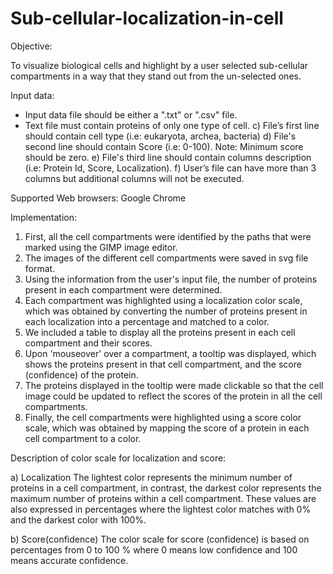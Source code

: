 Sub-cellular-localization-in-cell
==================================================================
Objective:

To visualize biological cells and highlight by a user selected sub-cellular compartments in a way that they stand out from the un-selected ones.

Input data:

- Input data file should be either a ".txt" or ".csv" file.
- Text file must contain proteins of only one type of cell.
c) File’s first line should contain cell type (i.e: eukaryota, archea, bacteria)
d) File's second line should contain Score (i.e: 0-100). Note: Minimum score should be zero.
e) File's third line should contain columns description (i.e: Protein Id, Score, Localization).
f) User’s file can have more than 3 columns but additional columns will not be executed.

Supported Web browsers: Google Chrome

Implementation:

1. First, all the cell compartments were identified by the paths that were marked using the GIMP image editor.
2. The images of the different cell compartments were saved in svg file format.
3. Using the information from the user's input file, the number of proteins present in each compartment were determined.
4. Each compartment was highlighted using a localization color scale, which was obtained by converting the number of proteins present in each localization into a percentage and matched to a color.
5. We included a table to display all the proteins present in each cell compartment and their scores.
6. Upon 'mouseover' over a compartment, a tooltip was displayed, which shows the proteins present in that cell compartment, and the score (confidence) of the protein.
7. The proteins displayed in the tooltip were made clickable so that the cell image could be updated to reflect the scores of the protein in all the cell compartments.
8. Finally, the cell compartments were highlighted using a score color scale, which was obtained by mapping the score of a protein in each cell compartment to a color.


Description of color scale for localization and score:

a)	Localization
The lightest color represents the minimum number of proteins in a cell compartment, in contrast, the darkest color represents the maximum number of proteins within a cell compartment. These values are also expressed in percentages where the lightest color matches with 0% and the darkest color with 100%.

b)	Score(confidence)
The color scale for score (confidence) is based on percentages from 0 to 100 % where 0 means low confidence and 100 means accurate confidence. 

